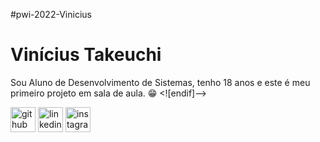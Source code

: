 #pwi-2022-Vinicius
# Vinícius Takeuchi

Sou Aluno de Desenvolvimento de Sistemas, tenho 18 anos e este é meu primeiro projeto em sala de aula. 😁
<![endif]-->

[<img src='https://cdn.jsdelivr.net/npm/simple-icons@3.0.1/icons/github.svg' alt='github' height='40'>](https://github.com/viniciuskzt01)  [<img src='https://cdn.jsdelivr.net/npm/simple-icons@3.0.1/icons/linkedin.svg' alt='linkedin' height='40'>](https://www.linkedin.com/in/vinícius-takeuchi-45b978230/)  [<img src='https://cdn.jsdelivr.net/npm/simple-icons@3.0.1/icons/instagram.svg' alt='instagram' height='40'>](https://www.instagram.com/viniciuskzt)  


